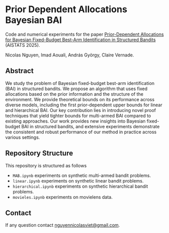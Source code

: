 # Prior Dependent Allocations Bayesian BAI
Code and numerical experiments for the paper [Prior-Dependent Allocations for Bayesian Fixed-Budget Best-Arm Identification in Structured Bandits](https://arxiv.org/pdf/2402.05878) (AISTATS 2025).

Nicolas Nguyen, Imad Aouali, András György, Claire Vernade.


## Abstract
We study the problem of Bayesian fixed-budget best-arm identification (BAI) in structured bandits. We propose an algorithm that uses fixed allocations based on the prior information and the structure of the environment. We provide theoretical bounds on its performance across diverse models, including the first prior-dependent upper bounds for linear and hierarchical BAI. Our key contribution lies in introducing novel proof techniques that yield tighter bounds for multi-armed BAI compared to existing approaches. Our work provides new insights into Bayesian fixed-budget BAI in structured bandits, and extensive experiments demonstrate the consistent and robust performance of our method in practice across various settings. 

## Repository Structure
This repository is structured as follows
- `MAB.ipynb`
experiments on synthetic multi-armed bandit problems.
- `linear.ipynb`
experiments on synthetic linear bandit problems.
- `hierarchical.ipynb`
experiments on synthetic hierarchical bandit problems.
- `movieles.ipynb`
experiments on movielens data.

## Contact
If any question contact nguyennicolasviet@gmail.com.

